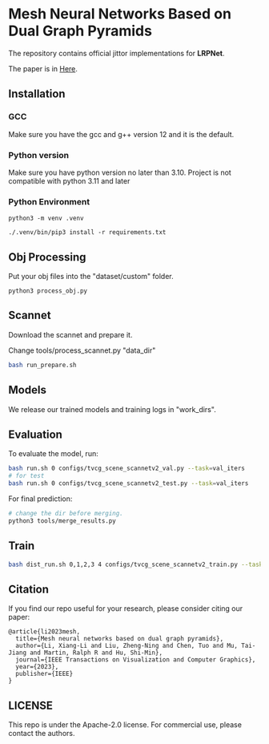 # Mesh Neural Networks Based on Dual Graph Pyramids

The repository contains official jittor implementations for **LRPNet**. 

The paper is in [Here](https://ieeexplore.ieee.org/abstract/document/10070611/).


## Installation
### GCC
Make sure you have the gcc and g++ version 12 and it is the default.

### Python version
Make sure you have python version no later than 3.10. Project is not compatible with python 3.11 and later
### Python Environment
```
python3 -m venv .venv
```

```
./.venv/bin/pip3 install -r requirements.txt
```

## Obj Processing
Put your obj files into the "dataset/custom" folder.

```
python3 process_obj.py
```

## Scannet
Download the scannet and prepare it.

Change tools/process_scannet.py "data_dir"
```bash
bash run_prepare.sh
```

## Models
We release our trained models and training logs in "work_dirs".

## Evaluation
To evaluate the model, run:

```bash
bash run.sh 0 configs/tvcg_scene_scannetv2_val.py --task=val_iters
# for test 
bash run.sh 0 configs/tvcg_scene_scannetv2_test.py --task=val_iters
```
For final prediction:
```bash
# change the dir before merging.
python3 tools/merge_results.py
```
## Train 

```bash
bash dist_run.sh 0,1,2,3 4 configs/tvcg_scene_scannetv2_train.py --task=train
```

## Citation
If you find our repo useful for your research, please consider citing our paper:

```
@article{li2023mesh,
  title={Mesh neural networks based on dual graph pyramids},
  author={Li, Xiang-Li and Liu, Zheng-Ning and Chen, Tuo and Mu, Tai-Jiang and Martin, Ralph R and Hu, Shi-Min},
  journal={IEEE Transactions on Visualization and Computer Graphics},
  year={2023},
  publisher={IEEE}
}
```

## LICENSE

This repo is under the Apache-2.0 license. For commercial use, please contact the authors.
